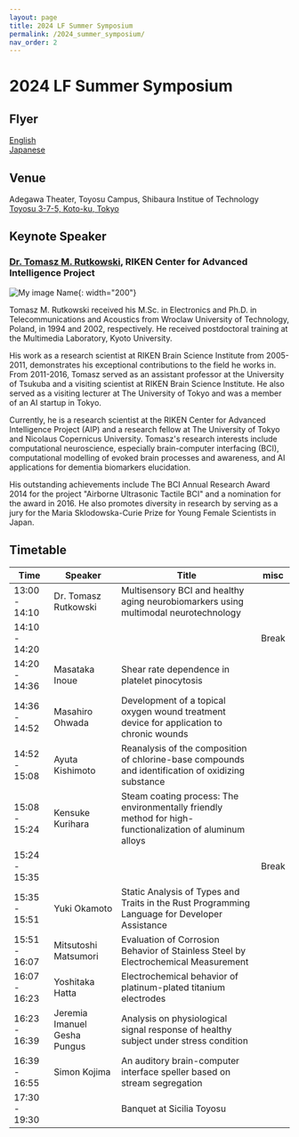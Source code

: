 ```yaml
---
layout: page
title: 2024 LF Summer Symposium
permalink: /2024_summer_symposium/
nav_order: 2
---
```


# 2024 LF Summer Symposium

## Flyer
[English](/files/2024_summer_sympositum_flyer_en.pdf)  
[Japanese](/files/2024_summer_sympositum_flyer_ja.pdf)

## Venue
Adegawa Theater, Toyosu Campus, Shibaura Institue of Technology  
[Toyosu 3-7-5, Koto-ku, Tokyo](https://www.shibaura-it.ac.jp/en/visit/toyosu.html)

## Keynote Speaker
### [Dr. Tomasz M. Rutkowski](https://tomek.bci-lab.info/), RIKEN Center for Advanced Intelligence Project  
![My image Name](/files/tomek.jpeg){: width="200"}  

Tomasz M. Rutkowski received his M.Sc. in Electronics and Ph.D. in Telecommunications and Acoustics from Wroclaw University of Technology, Poland, in 1994 and 2002, respectively. He received postdoctoral training at the Multimedia Laboratory, Kyoto University.

His work as a research scientist at RIKEN Brain Science Institute from 2005-2011, demonstrates his exceptional contributions to the field he works in. From 2011-2016, Tomasz served as an assistant professor at the University of Tsukuba and a visiting scientist at RIKEN Brain Science Institute. He also served as a visiting lecturer at The University of Tokyo and was a member of an AI startup in Tokyo.

Currently, he is a research scientist at the RIKEN Center for Advanced Intelligence Project (AIP) and a research fellow at The University of Tokyo and Nicolaus Copernicus University. Tomasz's research interests include computational neuroscience, especially brain-computer interfacing (BCI), computational modelling of evoked brain processes and awareness, and AI applications for dementia biomarkers elucidation.

His outstanding achievements include The BCI Annual Research Award 2014 for the project "Airborne Ultrasonic Tactile BCI" and a nomination for the award in 2016. He also promotes diversity in research by serving as a jury for the Maria Sklodowska-Curie Prize for Young Female Scientists in Japan.


## Timetable

| Time | Speaker | Title | misc |
| ---- | ------- | ----- | ---- |
| 13:00 - 14:10 | Dr. Tomasz Rutkowski | Multisensory BCI and healthy aging neurobiomarkers using multimodal neurotechnology | |
| 14:10 - 14:20 | | | Break |
| 14:20 - 14:36 | Masataka Inoue | Shear rate dependence in platelet pinocytosis | |
| 14:36 - 14:52 | Masahiro Ohwada | Development of a topical oxygen wound treatment device for application to chronic wounds | |
| 14:52 - 15:08 | Ayuta Kishimoto |  Reanalysis of the composition of chlorine-base compounds and identification of oxidizing substance | |
| 15:08 - 15:24 | Kensuke Kurihara | Steam coating process: The environmentally friendly method for high-functionalization of aluminum alloys | |
| 15:24 - 15:35 | | | Break |
| 15:35 - 15:51 | Yuki Okamoto | Static Analysis of Types and Traits in the Rust Programming Language for Developer Assistance | |
| 15:51 - 16:07 | Mitsutoshi Matsumori | Evaluation of Corrosion Behavior of Stainless Steel by Electrochemical Measurement | |
| 16:07 - 16:23 | Yoshitaka Hatta | Electrochemical behavior of platinum-plated titanium electrodes | |
| 16:23 - 16:39 | Jeremia Imanuel Gesha Pungus | Analysis on physiological signal response of healthy subject under stress condition | |
| 16:39 - 16:55 | Simon Kojima | An auditory brain-computer interface speller based on stream segregation | |
| 17:30 - 19:30 | | Banquet at Sicilia Toyosu |